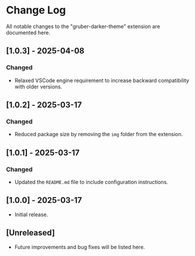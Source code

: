 # Change Log

All notable changes to the "gruber-darker-theme" extension are documented here.

## [1.0.3] - 2025-04-08

### Changed

- Relaxed VSCode engine requirement to increase backward compatibility with older versions.

## [1.0.2] - 2025-03-17

### Changed

- Reduced package size by removing the `img` folder from the extension.

## [1.0.1] - 2025-03-17

### Changed

- Updated the `README.md` file to include configuration instructions.

## [1.0.0] - 2025-03-17

- Initial release.

## [Unreleased]

- Future improvements and bug fixes will be listed here.
